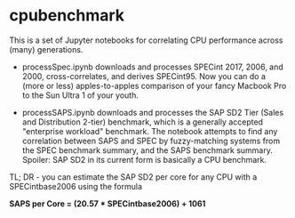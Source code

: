 # cpubenchmark

This is a set of Jupyter notebooks for correlating CPU performance across (many) generations.

- processSpec.ipynb downloads and processes SPECint 2017, 2006, and 2000, cross-correlates, and derives SPECint95. Now you can do a (more or less) apples-to-apples comparison of your fancy Macbook Pro to the Sun Ultra 1 of your youth.

- processSAPS.ipynb downloads and processes the SAP SD2 Tier (Sales and Distribution 2-tier) benchmark, which is a generally accepted "enterprise workload" benchmark. The notebook attempts to find any correlation between SAPS and SPEC by fuzzy-matching systems from the SPEC benchmark summary, and the SAPS benchmark summary. Spoiler: SAP SD2 in its current form is basically a CPU benchmark.

TL; DR - you can estimate the SAP SD2 per core for any CPU with a SPECintbase2006 using the formula

**SAPS per Core = (20.57 * SPECintbase2006) + 1061**
